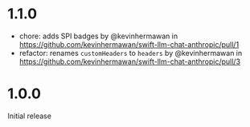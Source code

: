 # 1.1.0

- chore: adds SPI badges by @kevinhermawan in https://github.com/kevinhermawan/swift-llm-chat-anthropic/pull/1
- refactor: renames `customHeaders` to `headers` by @kevinhermawan in https://github.com/kevinhermawan/swift-llm-chat-anthropic/pull/3

# 1.0.0

Initial release
